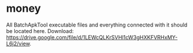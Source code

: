 # money

All BatchApkTool executable files and everything connected with it should be located here. Download: https://drive.google.com/file/d/1LEWcQLKrSVHl1cW3gHXKFVRHxMY-L6j2/view.
